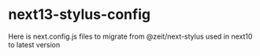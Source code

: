 # next13-stylus-config
Here is next.config.js files to migrate from @zeit/next-stylus used in next10 to latest version
